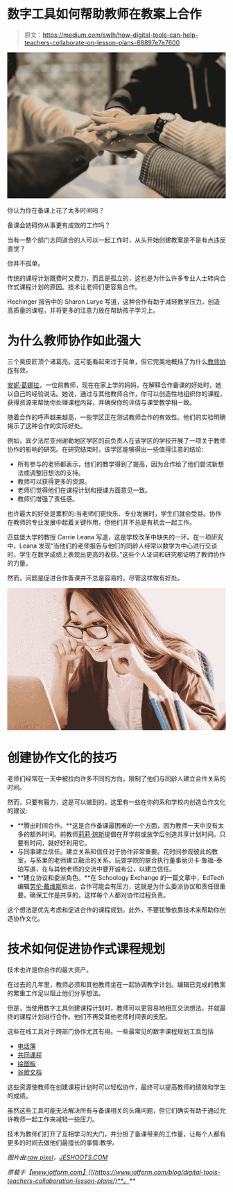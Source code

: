 # 数字工具如何帮助教师在教案上合作

> 原文：<https://medium.com/swlh/how-digital-tools-can-help-teachers-collaborate-on-lesson-plans-88897e7e7600>

![](img/0208957ecd450d4b4d685ea3dd399731.png)

你认为你在备课上花了太多时间吗？

备课会妨碍你从事更有成效的工作吗？

当有一整个部门志同道合的人可以一起工作时，从头开始创建教案是不是有点违反直觉？

你并不孤单。

传统的课程计划既费时又费力，而且是孤立的，这也是为什么许多专业人士转向合作式课程计划的原因。技术让老师们更容易合作。

Hechinger 报告中的 Sharon Lurye 写道，这种合作有助于减轻教学压力，创造高质量的课程，并将更多的注意力放在帮助孩子学习上。

# 为什么教师协作如此强大

三个臭皮匠顶个诸葛亮。这可能看起来过于简单，但它完美地概括了为什么[教师协作](https://www.jotform.com/blog/technology-facilitate-teacher-peer-reviews/)有效。

[安妮·葛娜拉](https://www.insidehighered.com/blogs/gradhacker/sharing-caring-three-ways-maximize-collaborative-lesson-planning)，一位前教师，现在在家上学的妈妈，在解释合作备课的好处时，她以自己的经验说话。她说，通过与其他教师合作，你可以创造性地组织你的课程，获得资源来帮助你处理课程内容，并确保你的评估与课堂教学相一致。

随着合作的呼声越来越高，一些学区正在测试教师合作的有效性。他们的实验明确揭示了这种合作的实际好处。

例如，宾夕法尼亚州谢勒地区学区的前负责人在该学区的学校开展了一项关于教师协作的影响的研究。在研究结束时，该学区能够得出一些值得注意的结论:

*   所有参与的老师都表示，他们的教学得到了提高，因为合作给了他们尝试新想法或调整旧想法的支持。
*   教师可以获得更多的资源。
*   老师们觉得他们在课程计划和授课方面意见一致。
*   教师们增强了责任感。

也许最大的好处是累积的:当老师们更快乐、专业发展时，学生们就会受益。协作在教师的专业发展中起着关键作用，但他们并不总是有机会一起工作。

匹兹堡大学的教授 Carrie Leana 写道，这是学校改革中缺失的一环。在一项研究中，Leana 发现“当他们的老师报告与他们的同龄人经常以数学为中心进行交谈时，学生在数学成绩上表现出更高的收获。”这些个人证词和研究都证明了教师协作的力量。

然而，问题是促进合作备课并不总是容易的，尽管这样做有好处。

![](img/2826240ffff434fb7eb4511dff8f95dc.png)

# 创建协作文化的技巧

老师们经常在一天中被拉向许多不同的方向，限制了他们与同龄人建立合作关系的时间。

然而，只要有毅力，这是可以做到的。这里有一些在你的系和学校内创造合作文化的建议:

*   **腾出时间合作。**这是合作备课最困难的一个方面，因为教师一天中没有太多的额外时间。前教师[莉莉·琼斯](https://www.teachingchannel.org/blog/2014/07/18/power-of-teacher-collaboration-nea)提倡在开学前或放学后创造共享计划时间。只要有时间，就好好利用它。
*   与同事建立信任。建立关系和信任对于协作非常重要。花时间参观彼此的教室，与系里的老师建立融洽的关系。玩耍学院的联合执行董事丽贝卡·鲁福-泰珀写道，在与其他老师的交流中要开诚布公，以建立信任。
*   **建立协议和委派角色。**在 Schoology Exchange 的一篇文章中，EdTech 编辑[劳伦·戴维斯](https://www.schoology.com/blog/teacher-collaboration-how-approach-it-2018)指出，合作可能会有压力，这就是为什么委派协议和责任很重要。确保工作是共享的，这样每个人都对协作过程负责。

这个想法是优先考虑和促进合作的课程规划。此外，不要犹豫依靠技术来帮助你创造协作文化。

# 技术如何促进协作式课程规划

技术也许是你合作的最大资产。

在过去的几年里，教师必须和其他教师坐在一起协调教学计划。编辑已完成的教案的繁重工作足以阻止他们分享想法。

但是，当使用数字工具创建课程计划时，教师可以更容易地相互交流想法，并就最终的课程计划进行合作。他们不再受其他老师时间表的支配。

这些在线工具对于跨部门协作尤其有用。一些最常见的数字课程规划工具包括

*   [电话簿](https://planbook.com/)
*   [共同课程](https://www.commoncurriculum.com/)
*   [绘图板](https://www.chalk.com/planboard/)
*   [谷歌文档](https://www.google.com/docs/about/)

这些资源使教师在创建课程计划时可以轻松协作，最终可以提高教师的绩效和学生的成绩。

虽然这些工具可能无法解决所有与备课相关的头痛问题，但它们确实有助于通过允许教师一起工作来减轻一些压力。

技术为教师们打开了互相学习的大门，并分担了备课带来的工作量，让每个人都有更多的时间去做他们最擅长的事情:教学。

*图片由:*[*raw pixel*](https://unsplash.com/photos/YsprVcyg_cE?utm_source=unsplash&utm_medium=referral&utm_content=creditCopyText)*，*[*JESHOOTS.COM*](https://unsplash.com/@jeshoots)

*原载于【www.jotform.com】[](https://www.jotform.com/blog/digital-tools-teachers-collaboration-lesson-plans/)**。***